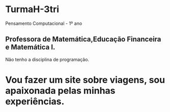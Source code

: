 # TurmaH-3tri
Pensamento Computacional - 1º ano
## Professora de Matemática,Educação Financeira e Matemática I.
Não tenho a disciplina de programação.
# Vou fazer um site sobre viagens, sou apaixonada pelas minhas experiências.
